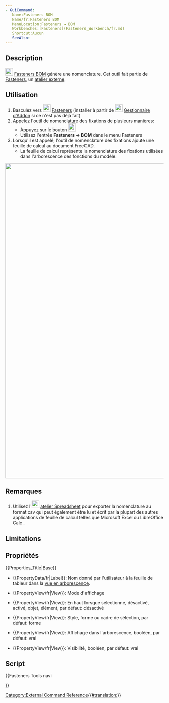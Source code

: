 ```yaml
---
- GuiCommand:
   Name:Fasteners BOM
   Name/fr:Fasteners BOM
   MenuLocation:Fasteners → BOM
   Workbenches:[Fasteners](Fasteners_Workbench/fr.md)
   Shortcut:Aucun
   SeeAlso:
---
```


## Description

<img alt="" src=images/Fasteners_BOM.svg  style="width:24px;"> [Fasteners BOM](Fasteners_BOM/fr.md) génère une nomenclature. Cet outil fait partie de [Fasteners](Fasteners_Workbench/fr.md), un [atelier externe](external_workbenches/fr.md).

## Utilisation

1.  Basculez vers <img alt="" src=images/Fasteners_workbench_icon.svg  style="width:24px;"> [Fasteners](Fasteners_Workbench.md) (installer à partir de <img alt="" src=images/AddonManager.svg  style="width:24px;"> [Gestionnaire d\'Addon](Addon_Manager/fr.md) si ce n\'est pas déjà fait)
2.  Appelez l\'outil de nomenclature des fixations de plusieurs manières:
    -   Appuyez sur le bouton <img alt="" src=images/Fasteners_BOM.svg  style="width:24px;">
    -   Utilisez l\'entrée **Fasteners → BOM** dans le menu Fasteners
3.  Lorsqu\'il est appelé, l\'outil de nomenclature des fixations ajoute une feuille de calcul au document FreeCAD.
    -   La feuille de calcul représente la nomenclature des fixations utilisées dans l\'arborescence des fonctions du modèle.

<img alt="" src=images/BOM_example-1.FCStd.png  style="width:1000px;">

## Remarques

1.  Utilisez l\'<img alt="" src=images/Workbench_Spreadsheet.svg  style="width:24px;"> [atelier Spreadsheet](Spreadsheet_Workbench/fr.md) pour exporter la nomenclature au format csv qui peut également être lu et écrit par la plupart des autres applications de feuille de calcul telles que Microsoft Excel ou LibreOffice Calc .

## Limitations

## Propriétés


{{Properties_Title|Base}}

-    {{PropertyData/fr|Label}}: Nom donné par l\'utilisateur à la feuille de tableur dans la [vue en arborescence](tree_view/fr.md).

-    {{PropertyView/fr|View}}: Mode d\'affichage

-    {{PropertyView/fr|View}}: En haut lorsque sélectionné, désactivé, activé, objet, élément, par défaut: désactivé

-    {{PropertyView/fr|View}}: Style, forme ou cadre de sélection, par défaut: forme

-    {{PropertyView/fr|View}}: Affichage dans l\'arborescence, booléen, par défaut: vrai

-    {{PropertyView/fr|View}}: Visibilité, booléen, par défaut: vrai

## Script





{{Fasteners Tools navi

}} 

[Category:External Command Reference{{\#translation:}}](Category:External_Command_Reference.md)

